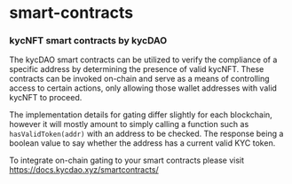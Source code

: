 # smart-contracts

###  kycNFT smart contracts by kycDAO


The kycDAO smart contracts can be utilized to verify the compliance of a specific address by determining the presence of valid kycNFT. These contracts can be invoked on-chain and serve as a means of controlling access to certain actions, only allowing those wallet addresses with valid kycNFT to proceed.

The implementation details for gating differ slightly for each blockchain, however it will mostly amount to simply calling a function such as `hasValidToken(addr)` with an address to be checked. The response being a boolean value to say whether the address has a current valid KYC token.


To integrate on-chain gating to your smart contracts please visit https://docs.kycdao.xyz/smartcontracts/

